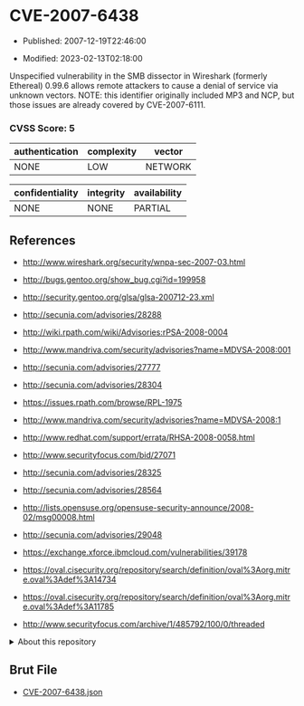 # CVE-2007-6438

- Published: 2007-12-19T22:46:00

- Modified: 2023-02-13T02:18:00

Unspecified vulnerability in the SMB dissector in Wireshark (formerly Ethereal) 0.99.6 allows remote attackers to cause a denial of service via unknown vectors. NOTE: this identifier originally included MP3 and NCP, but those issues are already covered by CVE-2007-6111.

### CVSS Score: **5**

| authentication | complexity | vector |
| --- | --- | --- |
| NONE | LOW | NETWORK |

| confidentiality | integrity | availability |
| --- | --- | --- |
| NONE | NONE | PARTIAL |

## References

* http://www.wireshark.org/security/wnpa-sec-2007-03.html

* http://bugs.gentoo.org/show_bug.cgi?id=199958

* http://security.gentoo.org/glsa/glsa-200712-23.xml

* http://secunia.com/advisories/28288

* http://wiki.rpath.com/wiki/Advisories:rPSA-2008-0004

* http://www.mandriva.com/security/advisories?name=MDVSA-2008:001

* http://secunia.com/advisories/27777

* http://secunia.com/advisories/28304

* https://issues.rpath.com/browse/RPL-1975

* http://www.mandriva.com/security/advisories?name=MDVSA-2008:1

* http://www.redhat.com/support/errata/RHSA-2008-0058.html

* http://www.securityfocus.com/bid/27071

* http://secunia.com/advisories/28325

* http://secunia.com/advisories/28564

* http://lists.opensuse.org/opensuse-security-announce/2008-02/msg00008.html

* http://secunia.com/advisories/29048

* https://exchange.xforce.ibmcloud.com/vulnerabilities/39178

* https://oval.cisecurity.org/repository/search/definition/oval%3Aorg.mitre.oval%3Adef%3A14734

* https://oval.cisecurity.org/repository/search/definition/oval%3Aorg.mitre.oval%3Adef%3A11785

* http://www.securityfocus.com/archive/1/485792/100/0/threaded

<details>
<summary>About this repository</summary> 

  This repository is part of the project [Live Hack CVE](https://github.com/Live-Hack-CVE). Main website can be found [www.live-hack.org](https://www.live-hack.org) 
  
  Made by [Sn0wAlice](https://github.com/Sn0wAlice) for the people that care about security and need to have a feed of the latest CVEs. Hope you enjoy it, don't forget to star the repo and follow me on [Twitter](https://twitter.com/Sn0wAlice) and [Github](https://github.com/Sn0wAlice). And that is my [personnal website](https://www.alice-snow.me/)

  - [Home Page](https://github.com/Live-Hack-CVE)
  - [Framework](https://github.com/Live-Hack-CVE/cve-framework)
  - [CVE database](https://github.com/Live-Hack-CVE/full_database)
  - [Changelog](https://github.com/Live-Hack-CVE/Changelog)
</details>

## Brut File

* [CVE-2007-6438.json](https://raw.githubusercontent.com/Live-Hack-CVE/full_database/main/cves/2007/CVE-2007-6438.json)

